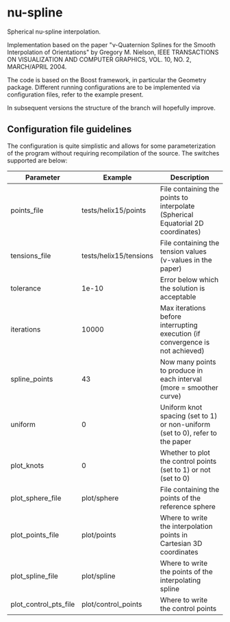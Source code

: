 # nu-spline

Spherical nu-spline interpolation.

Implementation based on the paper "ν-Quaternion Splines for the Smooth
Interpolation of Orientations" by Gregory M. Nielson, IEEE TRANSACTIONS ON VISUALIZATION AND COMPUTER GRAPHICS, VOL. 10, NO. 2, MARCH/APRIL 2004.

The code is based on the Boost framework, in particular the Geometry package.
Different running configurations are to be implemented via configuration files, refer to the example present.

In subsequent versions the structure of the branch will hopefully improve.




Configuration file guidelines
--------------------------------

The configuration is quite simplistic and allows for some parameterization of the program without requiring recompilation of the source. The switches supported are below:

| Parameter             | Example                 | Description                                                                 |
|-----------------------|-------------------------|-----------------------------------------------------------------------------|
|points_file            |tests/helix15/points     | File containing the points to interpolate (Spherical Equatorial 2D coordinates)
|tensions_file          |tests/helix15/tensions   | File containing the tension values (ν-values in the paper)
|tolerance              |1e-10                    | Error below which the solution is acceptable
|iterations             |10000                    | Max iterations before interrupting execution (if convergence is not achieved)
|spline_points          |43                       | Now many points to produce in each interval (more = smoother curve)
|uniform                |0                        | Uniform knot spacing (set to 1) or non-uniform (set to 0), refer to the paper
|plot_knots             |0                        | Whether to plot the control points (set to 1) or not (set to 0) 
|plot_sphere_file       |plot/sphere              | File containing the points of the reference sphere 
|plot_points_file       |plot/points              | Where to write the interpolation points in Cartesian 3D coordinates
|plot_spline_file       |plot/spline              | Where to write the points of the interpolating spline
|plot_control_pts_file  |plot/control_points      | Where to write the control points